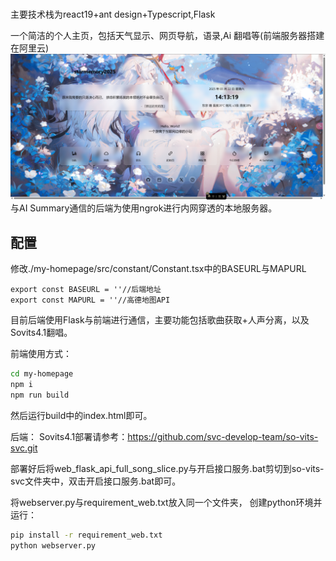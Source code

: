 #

主要技术栈为react19+ant design+Typescript,Flask

一个简洁的个人主页，包括天气显示、网页导航，语录,Ai 翻唱等(前端服务器搭建在阿里云)
![主页图片](./photo/homepage.png)
与AI Summary通信的后端为使用ngrok进行内网穿透的本地服务器。

## 配置

修改./my-homepage/src/constant/Constant.tsx中的BASEURL与MAPURL
```
export const BASEURL = ''//后端地址
export const MAPURL = ''//高德地图API
```

目前后端使用Flask与前端进行通信，主要功能包括歌曲获取+人声分离，以及Sovits4.1翻唱。

前端使用方式：

```bash
cd my-homepage
npm i
npm run build
```

然后运行build中的index.html即可。

后端：
Sovits4.1部署请参考：https://github.com/svc-develop-team/so-vits-svc.git

部署好后将web_flask_api_full_song_slice.py与开启接口服务.bat剪切到so-vits-svc文件夹中，双击开启接口服务.bat即可。

将webserver.py与requirement_web.txt放入同一个文件夹，
创建python环境并运行：
```bash
pip install -r requirement_web.txt
python webserver.py
```
